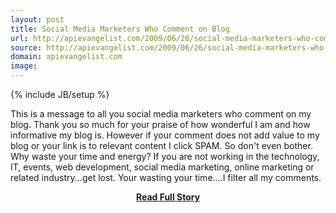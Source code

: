 ```yaml
---
layout: post
title: Social Media Marketers Who Comment on Blog
url: http://apievangelist.com/2009/06/26/social-media-marketers-who-comment-on-blog/
source: http://apievangelist.com/2009/06/26/social-media-marketers-who-comment-on-blog/
domain: apievangelist.com
image: 
---
```

{% include JB/setup %}<p>This is a message to all you social media marketers who comment on my blog.
Thank you so much for your praise of how wonderful I am and how informative my blog is. However if your comment does not add value to my blog or your link is to relevant content I click SPAM.
So don't even bother. Why waste your time and energy?
If you are not working in the technology, IT, events, web development, social media marketing, online marketing or related industry...get lost.
Your wasting your time....I filter all my comments.
</p>
<center><p><a href="http://apievangelist.com/2009/06/26/social-media-marketers-who-comment-on-blog/" style='padding:25px; font-sze:18px; font-weight: bold;'>Read Full Story</a></p></center>
